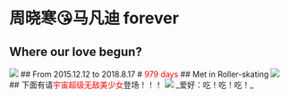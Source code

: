 # 周晓寒😘马凡迪 forever
## Where our love begun?
<img src = "https://img.zcool.cn/community/01884159c3883ba801218e188e7569.jpg@1280w_1l_2o_100sh.jpg"/>
## From 2015.12.12 to 2018.8.17
# <font color="red">979 days</font>
## Met in Roller-skating 
<img src = "https://ww4.sinaimg.cn/large/006qdOBMjw1f22ok6wg52j337k2eonpe.jpg"/>
## 下面有请<font color="red">宇宙超级无敌美少女</font>登场！！！
<img src = "https://wx1.sinaimg.cn/large/005PWVnRly1fuc3ofgfizj30v915okdk.jpg"/>
_爱好：吃！吃！吃！_

